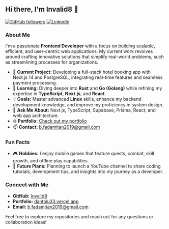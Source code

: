 ## Hi there, I'm Invalid8 👋

[![GitHub followers](https://img.shields.io/github/followers/Invalid8?label=Follow&style=social)](https://github.com/Invalid8) 
[![LinkedIn](https://img.shields.io/badge/-Connect-blue?style=flat&logo=LinkedIn&logoColor=white)](https://www.linkedin.com/in/daniel-fadamitan-a08052247) 

### About Me

I'm a passionate **Frontend Developer** with a focus on building scalable, efficient, and user-centric web applications. My current work revolves around crafting innovative solutions that simplify real-world problems, such as streamlining processes for organizations.

- 🔭 **Current Project:** Developing a full-stack hotel booking app with Next.js 14 and PostgreSQL, integrating real-time features and seamless payment processing.
- 🌱 **Learning:** Diving deeper into **Rust** and **Go (Golang)** while refining my expertise in **TypeScript**, **Next.js**, and **React**.
- 💡 **Goals:** Master advanced **Linux** skills, enhance my backend development knowledge, and improve my proficiency in system design.
- 💬 **Ask Me About:** Next.js, TypeScript, Supabase, Prisma, React, and web app architecture.
- 🌐 **Portfolio:** [Check out my portfolio](https://dantolu33.vercel.app)
- 📫 **Contact:** b.fadamitan2019@gmail.com

### Fun Facts

- 🎮 **Hobbies:** I enjoy mobile games that feature quests, combat, skill growth, and offline play capabilities.
- 🎥 **Future Plans:** Planning to launch a YouTube channel to share coding tutorials, development tips, and insights into my journey as a developer.

### Connect with Me

- **GitHub:** [Invalid8](https://github.com/Invalid8)
- **Portfolio:** [dantolu33.vercel.app](https://dantolu33.vercel.app)
- **Email:** b.fadamitan2019@gmail.com

Feel free to explore my repositories and reach out for any questions or collaboration ideas!
